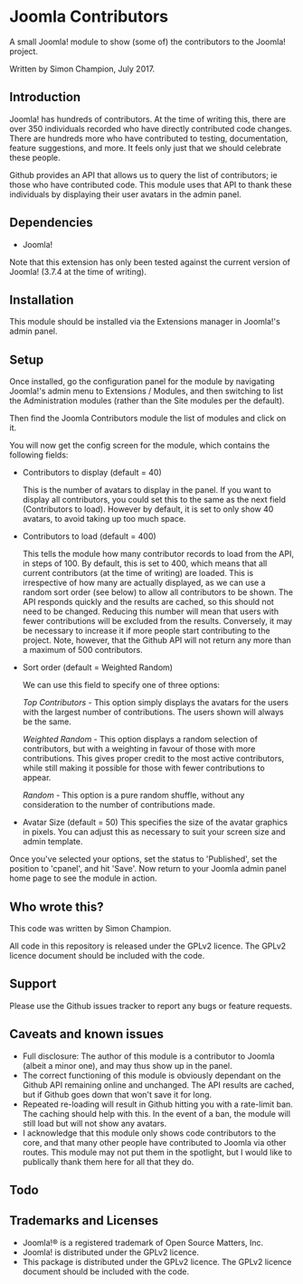 Joomla Contributors
=====================

A small Joomla! module to show (some of) the contributors to the Joomla! project.

Written by Simon Champion, July 2017.


Introduction
------------

Joomla! has hundreds of contributors. At the time of writing this, there are over 350 individuals recorded who have directly contributed code changes. There are hundreds more who have contributed to testing, documentation, feature suggestions, and more. It feels only just that we should celebrate these people.

Github provides an API that allows us to query the list of contributors; ie those who have contributed code. This module uses that API to thank these individuals by displaying their user avatars in the admin panel.


Dependencies
------------

* Joomla!

Note that this extension has only been tested against the current version of Joomla! (3.7.4 at the time of writing).


Installation
------------

This module should be installed via the Extensions manager in Joomla!'s admin panel.


Setup
-----

Once installed, go the configuration panel for the module by navigating Joomla!'s admin menu to Extensions / Modules, and then switching to list the Administration modules (rather than the Site modules per the default).

Then find the Joomla Contributors module the list of modules and click on it.

You will now get the config screen for the module, which contains the following fields:

* Contributors to display (default = 40)

  This is the number of avatars to display in the panel. If you want to display all contributors, you could set this to the same as the next field (Contributors to load). However by default, it is set to only show 40 avatars, to avoid taking up too much space.


* Contributors to load (default = 400)
  
  This tells the module how many contributor records to load from the API, in steps of 100. By default, this is set to 400, which means that all current contributors (at the time of writing) are loaded. This is irrespective of how many are actually displayed, as we can use a random sort order (see below) to allow all contributors to be shown. The API responds quickly and the results are cached, so this should not need to be changed. Reducing this number will mean that users with fewer contributions will be excluded from the results. Conversely, it may be necessary to increase it if more people start contributing to the project. Note, however, that the Github API will not return any more than a maximum of 500 contributors.

  
* Sort order (default = Weighted Random)

  We can use this field to specify one of three options:

  *Top Contributors* - This option simply displays the avatars for the users with the largest number of contributions. The users shown will always be the same.

  *Weighted Random* - This option displays a random selection of contributors, but with a weighting in favour of those with more contributions. This gives proper credit to the most active contributors, while still making it possible for those with fewer contributions to appear.

  *Random* - This option is a pure random shuffle, without any consideration to the number of contributions made.

* Avatar Size (default = 50)
  This specifies the size of the avatar graphics in pixels. You can adjust this as necessary to suit your screen size and admin template.


Once you've selected your options, set the status to 'Published', set the position to 'cpanel', and hit 'Save'. Now return to your Joomla admin panel home page to see the module in action.


Who wrote this?
---------------

This code was written by Simon Champion.

All code in this repository is released under the GPLv2 licence. The GPLv2 licence document should be included with the code.


Support
-------

Please use the Github issues tracker to report any bugs or feature requests.



Caveats and known issues
------------------------

* Full disclosure: The author of this module is a contributor to Joomla (albeit a minor one), and may thus show up in the panel.
* The correct functioning of this module is obviously dependant on the Github API remaining online and unchanged. The API results are cached, but if Github goes down that won't save it for long.
* Repeated re-loading will result in Github hitting you with a rate-limit ban. The caching should help with this. In the event of a ban, the module will still load but will not show any avatars.
* I acknowledge that this module only shows code contributors to the core, and that many other people have contributed to Joomla via other routes. This module may not put them in the spotlight, but I would like to publically thank them here for all that they do.


Todo
----


Trademarks and Licenses
-----------------------

* Joomla!® is a registered trademark of Open Source Matters, Inc.
* Joomla! is distributed under the GPLv2 licence.
* This package is distributed under the GPLv2 licence. The GPLv2 licence document should be included with the code.
